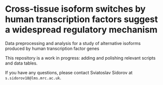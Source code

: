 # Cross-tissue isoform switches by human transcription factors suggest a widespread regulatory mechanism

Data preprocessing and analysis for a study of alternative isoforms produced by human transcription factor genes

This repository is a work in progress: adding and polishing relevant scripts and data tables.

If you have any questions, please contact Sviatoslav Sidorov at `s.sidorov18@lms.mrc.ac.uk`. 
